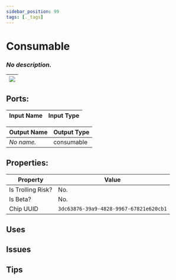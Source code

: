 ```yaml
---
sidebar_position: 99
tags: [._tags]
---
```


# Consumable


### *No description.*

| ![](https://images-ext-2.discordapp.net/external/MPmIaQzlEPmgGWlgi-WxBBXt0Bjv_zWPkg1y1f_sy3s/https/www.recroomcircuits.com/image/circuit/absolute-value?width=206&height=108) |
|-----|

## Ports:

| Input Name | Input Type |
|-----------|-----------|

| Output Name | Output Type |
|-----------|-----------|
| *No name.* | consumable |

## Properties:

| Property  | Value |
|-------------------|-----------|
| Is Trolling Risk? | No. |
| Is Beta? | No. |
| Chip UUID | `3dc63876-39a9-4828-9967-67821e620cb1` |

## Uses

## Issues

## Tips